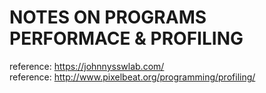 # NOTES ON PROGRAMS PERFORMACE & PROFILING


reference: https://johnnysswlab.com/ <br>
reference: http://www.pixelbeat.org/programming/profiling/ <br>



